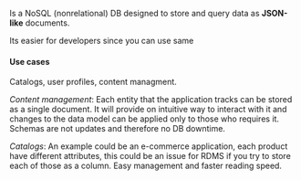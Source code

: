 Is a NoSQL (nonrelational) DB designed to store and query data as **JSON-like** documents.

Its easier for developers since you can use same 

#### Use cases
Catalogs, user profiles, content managment.

*Content management*: Each entity that the application tracks can be stored as a single document. It will provide on intuitive way to interact with it and changes to the data model can be applied only to those who requires it. Schemas are not updates and therefore no DB downtime.

*Catalogs*: An example could be an e-commerce application, each product have different attributes, this could be an issue for RDMS if you try to store each of those as a column. Easy management and faster reading speed.
